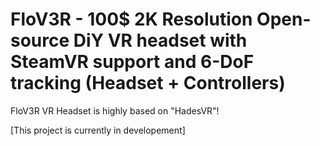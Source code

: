 # FloV3R - 100$ 2K Resolution Open-source DiY VR headset with SteamVR support and 6-DoF tracking (Headset + Controllers)

FloV3R VR Headset is highly based on "HadesVR"!

[This project is currently in developement]
